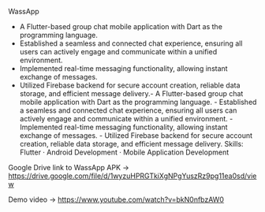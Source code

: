 WassApp

- A Flutter-based group chat mobile application with Dart as the programming language.
- Established a seamless and connected chat experience, ensuring all users can actively engage and 
 communicate within a unified environment.
- Implemented real-time messaging functionality, allowing instant exchange of messages.
- Utilized Firebase backend for secure account creation, reliable data storage, and efficient message 
 delivery.- A Flutter-based group chat mobile application with Dart as the programming language. - Established a seamless and connected chat experience, ensuring all users can actively engage and communicate within a unified environment. - Implemented real-time messaging functionality, allowing instant exchange of messages. - Utilized Firebase backend for secure account creation, reliable data storage, and efficient message delivery.
Skills: Flutter · Android Development · Mobile Application Development

Google Drive link to WassApp APK -> https://drive.google.com/file/d/1wyzuHPRGTkiXgNPgYuszRz9pg11ea0sd/view

Demo video -> https://www.youtube.com/watch?v=bkN0nfbzAW0


